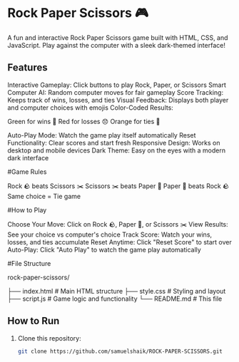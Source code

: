 # Rock Paper Scissors 🎮  
A fun and interactive Rock Paper Scissors game built with HTML, CSS, and JavaScript. Play against the computer with a sleek dark-themed interface!

## Features 

Interactive Gameplay: Click buttons to play Rock, Paper, or Scissors
Smart Computer AI: Random computer moves for fair gameplay
Score Tracking: Keeps track of wins, losses, and ties
Visual Feedback: Displays both player and computer choices with emojis
Color-Coded Results:

Green for wins 🎉
Red for losses 😞
Orange for ties 🤝


Auto-Play Mode: Watch the game play itself automatically
Reset Functionality: Clear scores and start fresh
Responsive Design: Works on desktop and mobile devices
Dark Theme: Easy on the eyes with a modern dark interface

#Game Rules

Rock 🪨 beats Scissors ✂️
Scissors ✂️ beats Paper 📄
Paper 📄 beats Rock 🪨
Same choice = Tie game

#How to Play

Choose Your Move: Click on Rock 🪨, Paper 📄, or Scissors ✂️
View Results: See your choice vs computer's choice
Track Score: Watch your wins, losses, and ties accumulate
Reset Anytime: Click "Reset Score" to start over
Auto-Play: Click "Auto Play" to watch the game play automatically


#File Structure

rock-paper-scissors/

├── index.html      # Main HTML structure
├── style.css       # Styling and layout
├── script.js       # Game logic and functionality
└── README.md       # This file

## How to Run  
1. Clone this repository:  
   ```bash
   git clone https://github.com/samuelshaik/ROCK-PAPER-SCISSORS.git